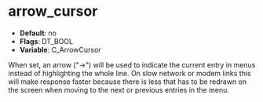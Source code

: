 # arrow_cursor

- **Default**: no
- **Flags**: DT_BOOL
- **Variable**: C_ArrowCursor

When set, an arrow ("->") will be used to indicate the current entry
in menus instead of highlighting the whole line.  On slow network or modem
links this will make response faster because there is less that has to
be redrawn on the screen when moving to the next or previous entries
in the menu.
